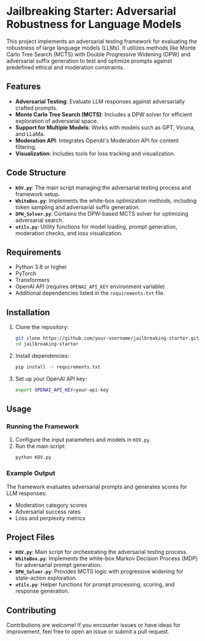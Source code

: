 
# Jailbreaking Starter: Adversarial Robustness for Language Models

This project implements an adversarial testing framework for evaluating the robustness of large language models (LLMs). It utilizes methods like Monte Carlo Tree Search (MCTS) with Double Progressive Widening (DPW) and adversarial suffix generation to test and optimize prompts against predefined ethical and moderation constraints.

## Features

- **Adversarial Testing**: Evaluate LLM responses against adversarially crafted prompts.
- **Monte Carlo Tree Search (MCTS)**: Includes a DPW solver for efficient exploration of adversarial space.
- **Support for Multiple Models**: Works with models such as GPT, Vicuna, and LLaMa.
- **Moderation API**: Integrates OpenAI's Moderation API for content filtering.
- **Visualization**: Includes tools for loss tracking and visualization.

## Code Structure

- **`KOV.py`**: The main script managing the adversarial testing process and framework setup.
- **`WhiteBox.py`**: Implements the white-box optimization methods, including token sampling and adversarial suffix generation.
- **`DPW_Solver.py`**: Contains the DPW-based MCTS solver for optimizing adversarial search.
- **`utils.py`**: Utility functions for model loading, prompt generation, moderation checks, and loss visualization.

## Requirements

- Python 3.8 or higher
- PyTorch
- Transformers
- OpenAI API (requires `OPENAI_API_KEY` environment variable)
- Additional dependencies listed in the `requirements.txt` file.

## Installation

1. Clone the repository:
   ```bash
   git clone https://github.com/your-username/jailbreaking-starter.git
   cd jailbreaking-starter
   ```

2. Install dependencies:
   ```bash
   pip install -r requirements.txt
   ```

3. Set up your OpenAI API key:
   ```bash
   export OPENAI_API_KEY=your-api-key
   ```

## Usage

### Running the Framework

1. Configure the input parameters and models in `KOV.py`.
2. Run the main script:
   ```bash
   python KOV.py
   ```

### Example Output
The framework evaluates adversarial prompts and generates scores for LLM responses:
- Moderation category scores
- Adversarial success rates
- Loss and perplexity metrics

## Project Files

- **`KOV.py`**: Main script for orchestrating the adversarial testing process.
- **`WhiteBox.py`**: Implements the white-box Markov Decision Process (MDP) for adversarial prompt generation.
- **`DPW_Solver.py`**: Provides MCTS logic with progressive widening for state-action exploration.
- **`utils.py`**: Helper functions for prompt processing, scoring, and response generation.

## Contributing

Contributions are welcome! If you encounter issues or have ideas for improvement, feel free to open an issue or submit a pull request.
